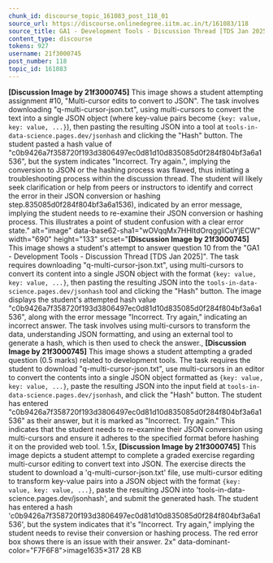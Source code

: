```yaml
---
chunk_id: discourse_topic_161083_post_118_01
source_url: https://discourse.onlinedegree.iitm.ac.in/t/161083/118
source_title: GA1 - Development Tools - Discussion Thread [TDS Jan 2025]
content_type: discourse
tokens: 927
username: 21f3000745
post_number: 118
topic_id: 161083
---
```


**[Discussion Image by 21f3000745]** This image shows a student attempting assignment #10, "Multi-cursor edits to convert to JSON". The task involves downloading "q-multi-cursor-json.txt", using multi-cursors to convert the text into a single JSON object (where key-value pairs become `{key: value, key: value, ...}`), then pasting the resulting JSON into a tool at `tools-in-data-science.pages.dev/jsonhash` and clicking the "Hash" button. The student pasted a hash value of "c0b9426a7f358720f193d3806497ec0d81d10d835085d0f284f804bf3a6a1536", but the system indicates "Incorrect. Try again.", implying the conversion to JSON or the hashing process was flawed, thus initiating a troubleshooting process within the discussion thread. The student will likely seek clarification or help from peers or instructors to identify and correct the error in their JSON conversion or hashing step.835085d0f284f804bf3a6a1536), indicated by an error message, implying the student needs to re-examine their JSON conversion or hashing process. This illustrates a point of student confusion with a clear error state." alt="image" data-base62-sha1="wOVqqMx7HHItdOrqggliCuYjECW" width="690" height="133" srcset="**[Discussion Image by 21f3000745]** This image shows a student's attempt to answer question 10 from the "GA1 - Development Tools - Discussion Thread [TDS Jan 2025]". The task requires downloading "q-multi-cursor-json.txt", using multi-cursors to convert its content into a single JSON object with the format `{key: value, key: value, ...}`, then pasting the resulting JSON into the `tools-in-data-science.pages.dev/jsonhash` tool and clicking the "Hash" button. The image displays the student's attempted hash value "c0b9426a7f358720f193d3806497ec0d81d10d835085d0f284f804bf3a6a1536", along with the error message "Incorrect. Try again," indicating an incorrect answer. The task involves using multi-cursors to transform the data, understanding JSON formatting, and using an external tool to generate a hash, which is then used to check the answer., **[Discussion Image by 21f3000745]** This image shows a student attempting a graded question (0.5 marks) related to development tools. The task requires the student to download "q-multi-cursor-json.txt", use multi-cursors in an editor to convert the contents into a single JSON object formatted as `{key: value, key: value, ...}`, paste the resulting JSON into the input field at `tools-in-data-science.pages.dev/jsonhash`, and click the "Hash" button. The student has entered "c0b9426a7f358720f193d3806497ec0d81d10d835085d0f284f804bf3a6a1536" as their answer, but it is marked as "Incorrect. Try again." This indicates that the student needs to re-examine their JSON conversion using multi-cursors and ensure it adheres to the specified format before hashing it on the provided web tool. 1.5x, **[Discussion Image by 21f3000745]** This image depicts a student attempt to complete a graded exercise regarding multi-cursor editing to convert text into JSON. The exercise directs the student to download a 'q-multi-cursor-json.txt' file, use multi-cursor editing to transform key-value pairs into a JSON object with the format `{key: value, key: value, ...}`, paste the resulting JSON into 'tools-in-data-science.pages.dev/jsonhash', and submit the generated hash. The student has entered a hash 'c0b9426a7f358720f193d3806497ec0d81d10d835085d0f284f804bf3a6a1536', but the system indicates that it's "Incorrect. Try again," implying the student needs to revise their conversion or hashing process. The red error box shows there is an issue with their answer. 2x" data-dominant-color="F7F6F8">image1635×317 28 KB
